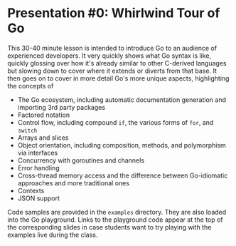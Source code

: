 # Presentation #0: Whirlwind Tour of Go
This 30-40 minute lesson is intended to introduce Go to an audience of experienced developers. It very quickly shows what Go syntax is like, quickly glossing over how it's already similar to other C-derived languages but slowing down to cover where it extends or diverts from that base.
It then goes on to cover in more detail Go's more unique aspects, highlighting the concepts of
  * The Go ecosystem, including automatic documentation generation and importing 3rd party packages 
  * Factored notation
  * Control flow, including compound `if`, the various forms of `for`,  and `switch`
  * Arrays and slices
  * Object orientation, including composition, methods, and polymorphism via interfaces
  * Concurrency with goroutines and channels
  * Error handling
  * Cross-thread memory access and the difference between Go-idiomatic approaches and more traditional ones
  * Contexts
  * JSON support

Code samples are provided in the `examples` directory. They are also loaded into the Go playground. Links to the playground code appear at the top of the corresponding slides in case students want to try playing with the examples live during the class.
